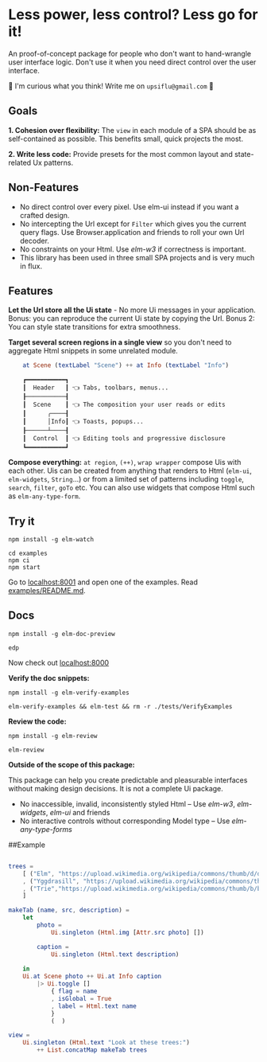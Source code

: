 # Less power, less control? Less go for it!

An proof-of-concept package for people who don't want to hand-wrangle user interface logic. Don't use it when you need direct control over the user interface. 

🐌 I'm curious what you think! Write me on `upsiflu@gmail.com` 🐌


## Goals

**1. Cohesion over flexibility:** The `view` in each module of a SPA should be as self-contained as possible. This benefits small, quick projects the most.

**2. Write less code:** Provide presets for the most common layout and state-related Ux patterns.


## Non-Features

- No direct control over every pixel. Use elm-ui instead if you want a crafted design.
- No intercepting the Url except for `Filter` which gives you the current query flags. Use Browser.application and friends to roll your own Url decoder.
- No constraints on your Html. Use _elm-w3_ if correctness is important.
- This library has been used in three small SPA projects and is very much in flux.

## Features

**Let the Url store all the Ui state** - No more Ui messages in your application. Bonus: you can reproduce the current Ui state by copying the Url. Bonus 2: You can style state transitions for extra smoothness.

**Target several screen regions in a single view** so you don't need to aggregate Html snippets in some unrelated module.

```elm
    at Scene (textLabel "Scene") ++ at Info (textLabel "Info")
```

```
    ┏━━━━━━━━━━━┓
    ┃  Header   ┃ 👈 Tabs, toolbars, menus...
    ┠───────────┨
    ┃  Scene    ┃ 👈 The composition your user reads or edits
    ┃      ╭────┨
    ┃      │Info┃ 👈 Toasts, popups...
    ┠──────┴────┨
    ┃  Control  ┃ 👈 Editing tools and progressive disclosure
    ┗━━━━━━━━━━━┛
```

**Compose everything:** `at region`, `(++)`, `wrap wrapper` compose Uis with each other. Uis can be created from anything that renders to Html (`elm-ui`, `elm-widgets`, `String`...) or from a limited set of patterns including `toggle`, `search`, `filter`, `goTo` etc. You can also use widgets that compose Html such as `elm-any-type-form`.




## Try it
```shell
npm install -g elm-watch

cd examples
npm ci
npm start
```

Go to [localhost:8001](http://localhost:8001/) and open one of the examples.
Read [examples/README.md](examples/README.md).

## Docs
```shell
npm install -g elm-doc-preview

edp
```

Now check out [localhost:8000](http://localhost:8000/)

**Verify the doc snippets:**

```shell
npm install -g elm-verify-examples

elm-verify-examples && elm-test && rm -r ./tests/VerifyExamples
```

**Review the code:**

```shell
npm install -g elm-review

elm-review
```

**Outside of the scope of this package:**

This package can help you create predictable and pleasurable interfaces without making design decisions. It is not a complete Ui package.

- No inaccessible, invalid, inconsistently styled Html – Use _elm-w3_, _elm-widgets_, _elm-ui_ and friends
- No interactive controls without corresponding Model type – Use _elm-any-type-forms_



##Example


  ```elm
  
  trees = 
      [ ("Elm", "https://upload.wikimedia.org/wikipedia/commons/thumb/d/d2/East_Coker_elm%2C_2.jpg/440px-East_Coker_elm%2C_2.jpg", "Its planky wood makes the Elm tree a hikers' favorite.")
      , ("Yggdrasill", "https://upload.wikimedia.org/wikipedia/commons/thumb/b/b3/Om_Yggdrasil_by_Fr%C3%B8lich.jpg/440px-Om_Yggdrasil_by_Fr%C3%B8lich.jpg", "You cannot sleep here but you may find fruit and feathers.")
      , ("Trie","https://upload.wikimedia.org/wikipedia/commons/thumb/b/be/Trie_example.svg/500px-Trie_example.svg.png", "The Trie is a noble pine wihtout wheels.")
      ]

  makeTab (name, src, description) =
      let
          photo =
              Ui.singleton (Html.img [Attr.src photo] [])

          caption =
              Ui.singleton (Html.text description)
        
      in
      Ui.at Scene photo ++ Ui.at Info caption
          |> Ui.toggle []
              { flag = name
              , isGlobal = True
              , label = Html.text name 
              }
              (  )

  view =
      Ui.singleton (Html.text "Look at these trees:")
          ++ List.concatMap makeTab trees

  
  ```
